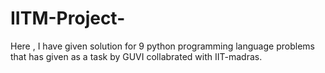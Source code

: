 # IITM-Project-

Here , I have given solution for 9  python programming language problems that has given as a task by GUVI collabrated with IIT-madras. 
